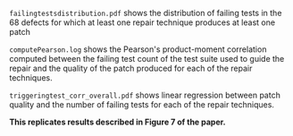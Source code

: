 `failingtestsdistribution.pdf` shows the distribution of failing tests in the 68 defects for which at least 
one repair technique produces at least one patch

`computePearson.log` shows the Pearson's product-moment correlation computed between the failing test count 
of the test suite used to guide the repair and the quality of the patch produced for each of the repair techniques. 

`triggeringtest_corr_overall.pdf` shows linear regression between patch quality and the number of failing tests for each 
of the repair techniques.

**This replicates results described in Figure 7 of the paper.**
